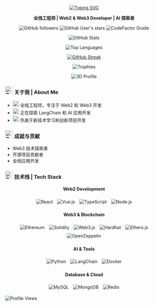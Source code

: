 <div align="center">

  [![Typing SVG](https://readme-typing-svg.herokuapp.com?font=Fira+Code&pause=1000&color=000000&random=false&width=435&lines=Full+Stack+Developer;Web3+Developer;AI+Explorer)](https://git.io/typing-svg)

  **全栈工程师 | Web2 & Web3 Developer | AI 探索者**

  ![GitHub followers](https://img.shields.io/github/followers/weiAX95?style=flat-square)
  ![GitHub User's stars](https://img.shields.io/github/stars/weiAX95?style=flat-square)
  ![CodeFactor Grade](https://img.shields.io/codefactor/grade/github/weiAX95/weiAX95/main?style=flat-square)
  
  <!-- GitHub 统计信息 -->
  ![GitHub Stats](https://github-readme-stats.vercel.app/api?username=weiAX95&show_icons=true&theme=transparent&count_private=true&hide_border=true&include_all_commits=true&hide_title=true&bg_color=00000000&hide_rank=true&show_icons=true&custom_title=GitHub%20Stats)
  
  <!-- 最常用语言统计 -->
  ![Top Languages](https://github-readme-stats.vercel.app/api/top-langs/?username=weiAX95&layout=compact&theme=transparent&hide_border=true)
  
  <!-- GitHub 连续打卡记录 -->
  [![GitHub Streak](https://streak-stats.demolab.com/?user=weiAX95&theme=transparent&hide_border=true)](https://git.io/streak-stats)

  <!-- 奖杯统计 -->
  ![Trophies](https://github-profile-trophy.vercel.app/?username=weiAX95&theme=flat&no-frame=true&row=1)

  <!-- 3D贡献图 -->
  ![3D Profile](./profile-3d-contrib/profile-rainbow.svg)
</div>

### <img src="https://raw.githubusercontent.com/Tarikul-Islam-Anik/Animated-Fluent-Emojis/master/Emojis/People/Technologist.png" alt="Technologist" width="25" height="25" /> 关于我 | About Me

- <img src="https://raw.githubusercontent.com/Tarikul-Islam-Anik/Animated-Fluent-Emojis/master/Emojis/Objects/Telescope.png" alt="Telescope" width="20" height="20" /> 全栈工程师，专注于 Web2 和 Web3 开发
- <img src="https://raw.githubusercontent.com/Tarikul-Islam-Anik/Animated-Fluent-Emojis/master/Emojis/Objects/Seedling.png" alt="Seedling" width="20" height="20" /> 正在探索 LangChain 和 AI 应用开发
- <img src="https://raw.githubusercontent.com/Tarikul-Islam-Anik/Animated-Fluent-Emojis/master/Emojis/Objects/Light%20Bulb.png" alt="Light Bulb" width="20" height="20" /> 热衷于新技术学习和创新项目开发

### <img src="https://raw.githubusercontent.com/Tarikul-Islam-Anik/Animated-Fluent-Emojis/master/Emojis/Objects/Trophy.png" alt="Trophy" width="25" height="25" /> 成就与贡献
- Web3 技术探索者
- 开源项目贡献者
- 全栈应用开发

### <img src="https://raw.githubusercontent.com/Tarikul-Islam-Anik/Animated-Fluent-Emojis/master/Emojis/Objects/Hammer%20and%20Wrench.png" alt="Tools" width="25" height="25" /> 技术栈 | Tech Stack

<div align="center">

#### Web2 Development
<img src="https://img.shields.io/badge/-React-61DAFB?style=for-the-badge&logo=react&logoColor=black" alt="React" style="margin:5px"/>
<img src="https://img.shields.io/badge/-Vue.js-4FC08D?style=for-the-badge&logo=vue.js&logoColor=white" alt="Vue.js" style="margin:5px"/>
<img src="https://img.shields.io/badge/-TypeScript-3178C6?style=for-the-badge&logo=typescript&logoColor=white" alt="TypeScript" style="margin:5px"/>
<img src="https://img.shields.io/badge/-Node.js-339933?style=for-the-badge&logo=node.js&logoColor=white" alt="Node.js" style="margin:5px"/>

#### Web3 & Blockchain
<img src="https://img.shields.io/badge/-Ethereum-3C3C3D?style=for-the-badge&logo=ethereum&logoColor=white" alt="Ethereum" style="margin:5px"/>
<img src="https://img.shields.io/badge/-Solidity-363636?style=for-the-badge&logo=solidity&logoColor=white" alt="Solidity" style="margin:5px"/>
<img src="https://img.shields.io/badge/-Web3.js-F16822?style=for-the-badge&logo=web3.js&logoColor=white" alt="Web3.js" style="margin:5px"/>
<img src="https://img.shields.io/badge/-Hardhat-F7DF1E?style=for-the-badge&logo=hardhat&logoColor=black" alt="Hardhat" style="margin:5px"/>
<img src="https://img.shields.io/badge/-Ethers.js-24282A?style=for-the-badge&logo=ethereum&logoColor=white" alt="Ethers.js" style="margin:5px"/>
<img src="https://img.shields.io/badge/-OpenZeppelin-4E5EE4?style=for-the-badge&logo=openzeppelin&logoColor=white" alt="OpenZeppelin" style="margin:5px"/>

#### AI & Tools
<img src="https://img.shields.io/badge/-Python-3776AB?style=for-the-badge&logo=python&logoColor=white" alt="Python" style="margin:5px"/>
<img src="https://img.shields.io/badge/-LangChain-3178C6?style=for-the-badge" alt="LangChain" style="margin:5px"/>
<img src="https://img.shields.io/badge/-Docker-2496ED?style=for-the-badge&logo=docker&logoColor=white" alt="Docker" style="margin:5px"/>

#### Database & Cloud
<img src="https://img.shields.io/badge/-MySQL-4479A1?style=for-the-badge&logo=mysql&logoColor=white" alt="MySQL" style="margin:5px"/>
<img src="https://img.shields.io/badge/-MongoDB-47A248?style=for-the-badge&logo=mongodb&logoColor=white" alt="MongoDB" style="margin:5px"/>
<img src="https://img.shields.io/badge/-Redis-DC382D?style=for-the-badge&logo=redis&logoColor=white" alt="Redis" style="margin:5px"/>

</div>

<!-- 访问统计 -->
![Profile Views](https://komarev.com/ghpvc/?username=weiAX95&color=brightgreen&style=flat-square)
